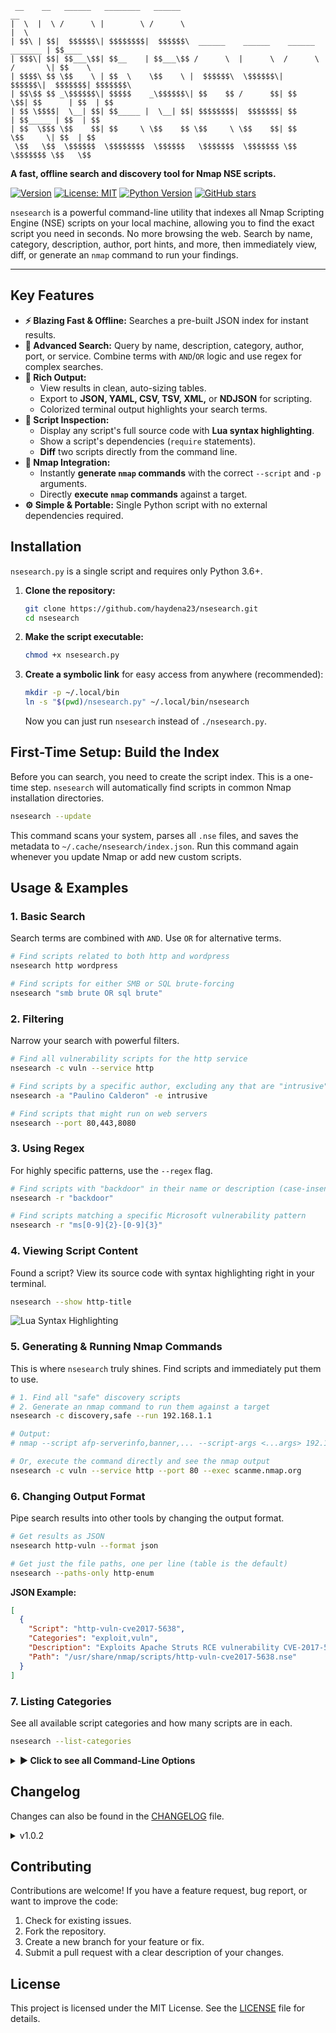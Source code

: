 ```
 __    __   ______   ________   ______                                           __       
|  \  |  \ /      \ |        \ /      \                                         |  \      
| $$\ | $$|  $$$$$$\| $$$$$$$$|  $$$$$$\  ______    ______    ______    _______ | $$____  
| $$$\| $$| $$___\$$| $$__    | $$___\$$ /      \  |      \  /      \  /       \| $$    \ 
| $$$$\ $$ \$$    \ | $$  \    \$$    \ |  $$$$$$\  \$$$$$$\|  $$$$$$\|  $$$$$$$| $$$$$$$\
| $$\$$ $$ _\$$$$$$\| $$$$$    _\$$$$$$\| $$    $$ /      $$| $$   \$$| $$      | $$  | $$
| $$ \$$$$|  \__| $$| $$_____ |  \__| $$| $$$$$$$$|  $$$$$$$| $$      | $$_____ | $$  | $$
| $$  \$$$ \$$    $$| $$     \ \$$    $$ \$$     \ \$$    $$| $$       \$$     \| $$  | $$
 \$$   \$$  \$$$$$$  \$$$$$$$$  \$$$$$$   \$$$$$$$  \$$$$$$$ \$$        \$$$$$$$ \$$   \$$
```

**A fast, offline search and discovery tool for Nmap NSE scripts.**

[![Version](https://img.shields.io/badge/version-1.0.2-blue.svg)](https://github.com/haydena23/nsesearch)
[![License: MIT](https://img.shields.io/badge/License-MIT-yellow.svg)](https://opensource.org/licenses/MIT)
[![Python Version](https://img.shields.io/badge/python-3.8+-blue.svg)](https://www.python.org/downloads/)
[![GitHub stars](https://img.shields.io/github/stars/haydena23/nsesearch.svg?style=social&label=Star&maxAge=2592000)](https://github.com/haydena23/nsesearch/stargazers)

`nsesearch` is a powerful command-line utility that indexes all Nmap Scripting Engine (NSE) scripts on your local machine, allowing you to find the exact script you need in seconds. No more browsing the web. Search by name, category, description, author, port hints, and more, then immediately view, diff, or generate an `nmap` command to run your findings.

---

## Key Features

-   **⚡ Blazing Fast & Offline:** Searches a pre-built JSON index for instant results.
-   **🎯 Advanced Search:** Query by name, description, category, author, port, or service. Combine terms with `AND`/`OR` logic and use regex for complex searches.
-   **🎨 Rich Output:**
    -   View results in clean, auto-sizing tables.
    -   Export to **JSON, YAML, CSV, TSV, XML,** or **NDJSON** for scripting.
    -   Colorized terminal output highlights your search terms.
-   **🔎 Script Inspection:**
    -   Display any script's full source code with **Lua syntax highlighting**.
    -   Show a script's dependencies (`require` statements).
    -   **Diff** two scripts directly from the command line.
-   **🚀 Nmap Integration:**
    -   Instantly **generate `nmap` commands** with the correct `--script` and `-p` arguments.
    -   Directly **execute `nmap` commands** against a target.
-   **⚙️ Simple & Portable:** Single Python script with no external dependencies required.

## Installation

`nsesearch.py` is a single script and requires only Python 3.6+.

1.  **Clone the repository:**
    ```bash
    git clone https://github.com/haydena23/nsesearch.git
    cd nsesearch
    ```

2.  **Make the script executable:**
    ```bash
    chmod +x nsesearch.py
    ```

3.  **Create a symbolic link** for easy access from anywhere (recommended):
    ```bash
    mkdir -p ~/.local/bin
    ln -s "$(pwd)/nsesearch.py" ~/.local/bin/nsesearch
    ```
    Now you can just run `nsesearch` instead of `./nsesearch.py`.

## First-Time Setup: Build the Index

Before you can search, you need to create the script index. This is a one-time step. `nsesearch` will automatically find scripts in common Nmap installation directories.

```bash
nsesearch --update
```
This command scans your system, parses all `.nse` files, and saves the metadata to `~/.cache/nsesearch/index.json`. Run this command again whenever you update Nmap or add new custom scripts.

## Usage & Examples

### 1. Basic Search

Search terms are combined with `AND`. Use `OR` for alternative terms.

```bash
# Find scripts related to both http and wordpress
nsesearch http wordpress

# Find scripts for either SMB or SQL brute-forcing
nsesearch "smb brute OR sql brute"
```

### 2. Filtering

Narrow your search with powerful filters.

```bash
# Find all vulnerability scripts for the http service
nsesearch -c vuln --service http

# Find scripts by a specific author, excluding any that are "intrusive"
nsesearch -a "Paulino Calderon" -e intrusive

# Find scripts that might run on web servers
nsesearch --port 80,443,8080
```

### 3. Using Regex

For highly specific patterns, use the `--regex` flag.

```bash
# Find scripts with "backdoor" in their name or description (case-insensitive)
nsesearch -r "backdoor"

# Find scripts matching a specific Microsoft vulnerability pattern
nsesearch -r "ms[0-9]{2}-[0-9]{3}"
```

### 4. Viewing Script Content

Found a script? View its source code with syntax highlighting right in your terminal.

```bash
nsesearch --show http-title
```

![Lua Syntax Highlighting](./assets/lua-syntax.png) <!-- Example screenshot -->

### 5. Generating & Running Nmap Commands

This is where `nsesearch` truly shines. Find scripts and immediately put them to use.

```bash
# 1. Find all "safe" discovery scripts
# 2. Generate an nmap command to run them against a target
nsesearch -c discovery,safe --run 192.168.1.1

# Output:
# nmap --script afp-serverinfo,banner,... --script-args <...args> 192.168.1.1

# Or, execute the command directly and see the nmap output
nsesearch -c vuln --service http --port 80 --exec scanme.nmap.org
```

### 6. Changing Output Format

Pipe search results into other tools by changing the output format.

```bash
# Get results as JSON
nsesearch http-vuln --format json

# Get just the file paths, one per line (table is the default)
nsesearch --paths-only http-enum
```

**JSON Example:**
```json
[
  {
    "Script": "http-vuln-cve2017-5638",
    "Categories": "exploit,vuln",
    "Description": "Exploits Apache Struts RCE vulnerability CVE-2017-5638.",
    "Path": "/usr/share/nmap/scripts/http-vuln-cve2017-5638.nse"
  }
]
```

### 7. Listing Categories

See all available script categories and how many scripts are in each.

```bash
nsesearch --list-categories
```

<details>
<summary><b>► Click to see all Command-Line Options</b></summary>

```text
usage: nsesearch.py [-h]
                    [--update | --show SHOW | --copy COPY | --list-categories | --run TARGET | --exec TARGET | --diff SCRIPT1 SCRIPT2]
                    [-r REGEX] [-x] [-c CATEGORIES] [-e EXCLUDE_CATEGORIES]
                    [-a AUTHORS] [-A EXCLUDE_AUTHORS] [-s SERVICE] [-P PORT]
                    [-p] [--deps] [-d DIRS] [--script-args SCRIPT_ARGS]
                    [--ports PORTS] [--sort-by {name,updated,category}]
                    [--format {table,json,yaml,ndjson,csv,tsv,xml}]
                    [--color {auto,always,never}] [--no-color] [--out FILE]
                    [--append] [--quiet] [--name-only] [--case-sensitive]
                    [--verbose] [--version]
                    [query ...]

NSE Search is a fast, offline indexer & searcher for Nmap NSE scripts.
Find scripts by name, description, category, author, args, references,
services, or ports; filter safely with exact/regex; colorize matches;
export in table, JSON, YAML, CSV/TSV, XML, or NDJSON; diff scripts;
and generate/run nmap commands.

Made by: Tony Hayden  |  Version: 1.0.2  |  GitHub: http://github.com/haydena23

positional arguments:
  query                 Search terms (space = AND, use OR for alternatives,
                        e.g., 'http brute')

options:
  -h, --help            show this help message and exit
  --update              Rebuild the index now
  --show SHOW           Show a script's contents with syntax highlighting (by
                        name or path)
  --copy COPY           Copy a script to the current directory (by name or
                        path)
  --list-categories     List all categories with descriptions and counts
  --run TARGET          Print an nmap command to run matching scripts against
                        TARGET
  --exec TARGET         Run an nmap command for matching scripts against
                        TARGET
  --diff SCRIPT1 SCRIPT2
                        Diff two scripts with colorized output (by name or
                        path)
  -r REGEX, --regex REGEX
                        Regex search across
                        name/desc/cats/authors/args/refs/deps
  -x, --exact           Exact word match for query terms
  -c CATEGORIES, --categories CATEGORIES
                        Filter by categories (comma-separated)
  -e EXCLUDE_CATEGORIES, --exclude-categories EXCLUDE_CATEGORIES
                        Exclude categories (comma-separated)
  -a AUTHORS, --authors AUTHORS
                        Filter by authors (comma-separated)
  -A EXCLUDE_AUTHORS, --exclude-authors EXCLUDE_AUTHORS
                        Exclude authors (comma-separated)
  -s SERVICE, --service SERVICE
                        Filter by service hints (comma-separated, e.g.,
                        http,ssl)
  -P PORT, --port PORT  Filter by port hints (comma-separated, e.g., 80,443)
  -p, --paths-only      Print only file paths
  --deps                Show script dependencies instead of full details
  -d DIRS, --dirs DIRS  Additional directories to scan (OS-path-separated)
  --script-args SCRIPT_ARGS
                        Arguments to pass to --script-args when using --run
                        /--exec
  --ports PORTS         Ports for nmap -p when using --run/--exec (e.g.,
                        80,443 or 1-1024)
  --sort-by {name,updated,category}
                        Sort results by field
  --format {table,json,yaml,ndjson,csv,tsv,xml}
                        Select output format
  --color {auto,always,never}
                        Colorize matches in output (default: auto)
  --no-color            Disable colored output (alias for --color=never)
  --out FILE            Write output to FILE instead of stdout
  --append              Append to FILE when used with --out
  --quiet               Suppress status messages
  --name-only           Limit matching to script names only
  --case-sensitive      Make matching case-sensitive (affects -x, terms, and
                        regex)
  --verbose             Print debug info (index stats, parsed metadata)
  --version             show program's version number and exit
```

</details>

## Changelog

Changes can also be found in the [CHANGELOG](CHANGELOG.md) file.

<details>
<summary>v1.0.2</summary>

# **v1.0.2**

This update focuses on adding powerful new features for script analysis, improving search capabilities, enhancing output formatting, and increasing overall robustness and user experience.

#### ✨ **New Features**

*   **Advanced Search with OR Logic**: The search query now supports `OR` operators, allowing for more complex and flexible searches (e.g., `"http brute OR smb brute"`).
*   **Exclusion Filters**: You can now exclude specific categories and authors from your search results using the new `--exclude-categories` and `--exclude-authors` flags.
*   **Service and Port Filtering**: Added `--service` and `--port` filters to find scripts relevant to specific network services or port numbers.
*   **Dependency Analysis**: The script now parses and indexes script dependencies (`require` statements). You can view these with the new `--deps` flag.
*   **Script Diffing**: A `--diff` command has been added to compare two NSE scripts (by name or path) and view a colorized, unified diff directly in your terminal.
*   **Direct Nmap Execution**: In addition to generating a command with `--run`, you can now execute it directly using the `--exec` flag.
*   **Lua Syntax Highlighting**: The `--show` command now features full Lua syntax highlighting for improved readability.
*   **Configuration File Support**: The script now looks for a configuration file at `~/.config/nsesearchrc.json` to load default script directories and output formats.
*   **Sorting Options**: You can now sort search results by name, last update time, or category using the `--sort-by` flag.

####  Improvements

*   **More Robust Indexing**:
    *   The index now stores a hash of each script's content to detect changes more reliably.
    *   Added a timeout to the file search to prevent hangs on unusually large or problematic directories.
    *   The index will automatically rebuild if the script directories have changed since the last build.
*   **Enhanced Output Formatting**:
    *   Table rendering is now more adaptive to different terminal widths, improving readability on both wide and narrow screens.
    *   Structured formats (JSON, YAML, etc.) now support optional color highlighting when the `--color=always` flag is used.
    *   Improved HTML parsing to preserve content within `<code>` tags as backticks.
*   **Improved User Experience**:
    *   The command-line interface now has mutually exclusive groups for actions like `--update`, `--show`, `--run`, etc., making it clearer and less error-prone.
    *   Running the script with no arguments now displays a helpful usage tip instead of the full help menu.
    *   Added more detailed warnings for invalid port ranges or misuse of command-line arguments.
*   **Code and Dependency Updates**:
    *   The script now uses `shlex.join` for safer command string construction.
    *   Dependencies like `difflib` and `subprocess` have been added to support the new diffing and execution features.
    *   Internal data models have been updated to include script dependencies and content hashes.

#### 🐞 **Bug Fixes**

*   Corrected an issue where the author parsing logic could fail on complex, nested Lua tables.
*   Improved the accuracy of service and port hint extraction from `shortport.service()` calls.
*   Ensured consistent handling of file paths and encodings, especially on different operating systems.
*   Fixed a command injection vulnerability when `build_nmap_command` constructs a list of arguments, not sanitizing input before passing to `subprocess.run`

***
</details>

## Contributing

Contributions are welcome! If you have a feature request, bug report, or want to improve the code:

1.  Check for existing issues.
2.  Fork the repository.
3.  Create a new branch for your feature or fix.
4.  Submit a pull request with a clear description of your changes.

## License

This project is licensed under the MIT License. See the [LICENSE](LICENSE) file for details.

